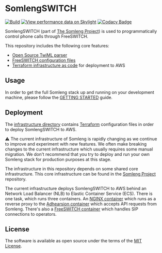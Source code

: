 # SomlengSWITCH

[![Build](https://github.com/somleng/somleng-switch/actions/workflows/build.yml/badge.svg)](https://github.com/somleng/somleng-switch/actions/workflows/build.yml)
[![View performance data on Skylight](https://badges.skylight.io/status/Z5dVwBwcpWaW.svg)](https://oss.skylight.io/app/applications/Z5dVwBwcpWaW)
[![Codacy Badge](https://app.codacy.com/project/badge/Coverage/db2c6093e37746599a9d5c1b5b703715)](https://www.codacy.com/gh/somleng/somleng-switch/dashboard?utm_source=github.com&utm_medium=referral&utm_content=somleng/somleng-switch&utm_campaign=Badge_Coverage)

SomlengSWITCH (part of [The Somleng Project](https://github.com/somleng/somleng-project)) is used to programmatically control phone calls through FreeSWITCH.

This repository includes the following core features:

* [Open Source TwiML parser](https://github.com/somleng/somleng-switch/blob/develop/app/models/execute_twiml.rb)
* [FreeSWITCH configuration files](https://github.com/somleng/somleng-switch/tree/develop/docker/freeswitch)
* [Terraform infrastructure as code](https://github.com/somleng/somleng-switch/tree/develop/infrastructure) for deployment to AWS

## Usage

In order to get the full Somleng stack up and running on your development machine, please follow the [GETTING STARTED](https://github.com/somleng/somleng-project/blob/master/docs/GETTING_STARTED.md) guide.

## Deployment

The [infrastructure directory](https://github.com/somleng/somleng-switch/tree/develop/infrastructure) contains [Terraform](https://www.terraform.io/) configuration files in order to deploy SomlengSWITCH to AWS.

:warning: The current infrastructure of Somleng is rapidly changing as we continue to improve and experiment with new features. We often make breaking changes to the current infrastructure which usually requires some manual migration. We don't recommend that you try to deploy and run your own Somleng stack for production purposes at this stage.

The infrastructure in this repository depends on some shared core infrastructure. This core infrastructure can be found in the [Somleng Project](https://github.com/somleng/somleng-project/tree/master/infrastructure) repository.

The current infrastructure deploys SomlengSWITCH to AWS behind an Network Load Balancer (NLB) to Elastic Container Service (ECS). There is one task, which runs three containers. An [NGINX container](https://github.com/somleng/somleng-switch/blob/develop/docker/nginx/Dockerfile) which runs as a reverse proxy to the [Adhearsion container](https://github.com/somleng/somleng-switch/blob/develop/Dockerfile) which accepts API requests from Somleng. There's also a [FreeSWITCH container](https://github.com/somleng/somleng-switch/blob/develop/docker/freeswitch/Dockerfile) which handles SIP connections to operators.

## License

The software is available as open source under the terms of the [MIT License](http://opensource.org/licenses/MIT).
